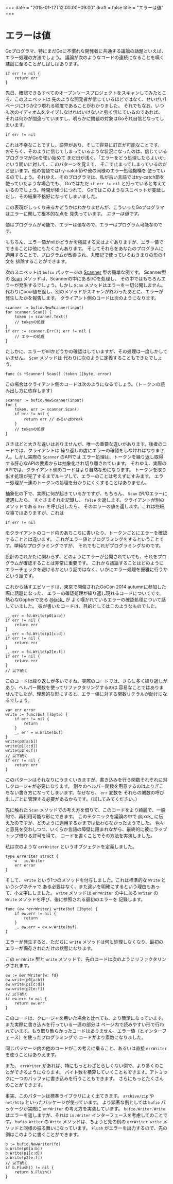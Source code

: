 +++
date = "2015-01-12T12:00:00+09:00"
draft = false
title = "エラーは値"
+++

# エラーは値

Goプログラマ、特にまだGoに不慣れな開発者に共通する議論の話題といえば、エラー処理の方法でしょう。
議論が次のようなコードの連続になることを嘆く結論に至ることがしばしばあります。

```
if err != nil {
    return err
}
```

先日、確認できるすべてのオープンソースプロジェクトをスキャンしてみたところ、このスニペットは
先のような開発者が信じているほどではなく、せいぜい1ページに1つか2つ現れる程度であることがわかりました。
それでもなお、いつも次のイディオムをタイプしなければいけないと強く信じているのであれば、
それは何かが間違っていますし、明らかに問題の対象はGoそれ自信となってしまいます。

```
if err != nil
```

これは不幸なことですし、語弊があり、そして容易に訂正が可能なことです。
おそらく、そのように信じてしまっているような状況になったのは、信じているプログラマがGoを使い始めて
まだ日が浅く、「エラーをどう処理したらよいか」という問いに対して、このパターンを覚えて、
そこで止まってしまっているのだと思います。他の言語ではtry-catch節や他の同様のエラー処理機構を
使っているのでしょう。それゆえ、そのプログラマは、私が古い言語ではtry-catch節を使っていたような場合でも、
Goではただ `if err != nil` と打っていると考えているのでしょう。時間が経つにつれて、
Goではこのようなスニペットが蔓延しだし、その結果不格好になってしまいました。

この表現がしっくり来るかどうかはわかりませんが、こういったGoプログラマはエラーに関して根本的な点を
見失っています。 _エラーは値です。_

値はプログラムが可能で、エラーは値なので、エラーはプログラム可能なのです。

もちろん、エラー値がnilかどうかを検証する文はよくありますが、エラー値でできることは他にもたくさんあります。
そしてそれらをあなたのプログラムに適用することで、プログラムが改善され、丸暗記で使っているおきまりの形のif文を
排除することができます。

次のスニペットは `bufio` パッケージの [Scanner](http://golang.org/pkg/bufio/#Scanner) 型の簡単な例です。
Scanner型の [Scan](http://golang.org/pkg/bufio/#Scanner.Scan) メソッドは、Scannerの中にあるI/Oを処理し、
その中ではもちろんエラーが発生するでしょう。しかし `Scan` メソッドはエラーを一切公開しません。
代わりにbool値を返し、別のメソッドがスキャンが終わったあとに、エラーが発生したかを報告します。
クライアント側のコードは次のようになります。

```
scanner := bufio.NewScanner(input)
for scanner.Scan() {
    token := scanner.Text()
    // tokenの処理
}
if err := scanner.Err(); err != nil {
    // エラーの処理
}
```

たしかに、エラーがnilかどうかの確認はしていますが、その処理は一度しかしていません。 `Scan` メソッドは
代わりに次のように定義することもできたでしょう。

```
func (s *Scanner) Scan() (token []byte, error)
```

この場合はクライアント側のコードは次のようになるでしょう。（トークンの読み出し方に依存します）

```
scanner := bufio.NewScanner(input)
for {
    token, err := scanner.Scan()
    if err != nil {
        return err // あるいはbreak
    }
    // tokenの処理
}
```
さきほどと大きな違いはありませんが、唯一の重要な違いがあります。後者のコードでは、クライアントは
繰り返しの度にエラーの確認をしなければなりません。しかし実際の `Scanner` のAPIでは
エラー処理は、トークンを繰り返し取得する肝心なAPIの要素からは抽象化され切り離されています。
それゆえ、実際のAPIでは、クライアント側のコードはより自然な形になります。
トークンを取り出す処理が完了するまでループして、エラーのことは考えずにすみます。
エラー処理が一連のトークンの処理を分かりにくくすることはありません。

抽象化の下で、実際に何が起きているかですが、もちろん、 `Scan` がI/Oエラーに遭遇したら、
すぐさまそれを記録し、 `false` を返します。クライアントが別のメソッドである `Err` を呼び出したら、
そのエラーの値を返します。これは些細な事ではありますが、これは

```
if err != nil
```

をクライアントのコード内のあちこちに書いたり、トークンごとにエラーを確認することとは違います。
これがエラー値とプログラミングをするということです。単純なプログラミングですが、
それでもこれがプログラミングなのです。

設計のされかたに関わらず、どのようにエラーが公開されていても、それをプログラムが確認することは非常に重要です。
これから議論することはどのようにエラーチェックを避けるかという話ではなく、いかにエラー処理を優雅に行うかという話です。

これから話すエピソードは、東京で開催されたGoCon 2014 autumnに参加した際に話題になった、
エラーの確認処理が繰り返し現れるコードについてです。熱心なGopherである [@jxck_](https://twitter.com/jxck_) が
よく嘆かれているエラーの確認処理について話していました。
彼が書いたコードは、目的としてはこのようなものでした。

```
_, err = fd.Write(p0[a:b])
if err != nil {
    return err
}
_, err = fd.Write(p1[c:d])
if err != nil {
    return err
}
_, err = fd.Write(p2[e:f])
if err != nil {
    return err
}
// 以下続く
```

このコードは繰り返しが多いですね。実際のコードでは、さらに多く繰り返しがあり、ヘルパー関数を使ってリファクタリングするのは
容易なことではありませんでしたが、理想的な形にすると、エラー値に対する関数リテラルが助けになるでしょう。

```
var err error
write := func(buf []byte) {
    if err != nil {
        return
    }
    _, err = w.Write(buf)
}
write(p0[a:b])
write(p1[c:d])
write(p2[e:f])
// 以下続く
if err != nil {
    return err
}
```

このパターンはそれなりにうまくいきますが、書き込みを行う関数それぞれに対しクロージャが必要になります。
別々のヘルパー関数を用意するのはよりぎこちない書き方になってしまいます。なぜなら、 `err` 変数を
それらの関数の呼び出しごとに管理する必要があるからです。（試してみてください。）

先に触れた `Scan` メソッドでの考え方を借りて、このコードをより綺麗で、一般的で、再利用可能な形にできます。
このテクニックを議論の中で @jxck_ に伝えたのですが、どのように適用するかまでは伝わらなかったようでした。
色々と意見を交わしつつ、いくらか言語の障壁に阻まれながら、最終的に彼にラップトップ借りる許可を得て、
コードを書くことでその方法を実演しました。

私は次のような `errWriter` というオブジェクトを定義しました。

```
type errWriter struct {
    w   io.Writer
    err error
}
```

そして、 `write` という1つのメソッドを付与しました。これは標準的な `Write` というシグネチャで
ある必要はなく、また違いを明確にするという理由もあって、小文字にしました。 `write` メソッドは
`errWriter` の中にある `Writer` の `Write` メソッドを呼び、後に参照される最初のエラーを
記録します。

```
func (ew *errWriter) write(buf []byte) {
    if ew.err != nil {
        return
    }
    _, ew.err = ew.w.Write(buf)
}
```

エラーが発生すると、ただちに `write` メソッドは何も処理しなくなり、最初のエラーが保存されただけの状態になります。

この `errWrite` 型と `write` メソッドで、先のコードは次のようにリファクタリングされます。

```
ew := &errWriter{w: fd}
ew.write(p0[a:b])
ew.write(p1[c:d])
ew.write(p2[e:f])
// 以下続く
if ew.err != nil {
    return ew.err
}
```

このコードは、クロージャを用いた場合と比べても、より簡潔になっています。また実際に書き込みを行っている一連の部分は
ページ内で読みやすい形で行われています。もう取り散らかったコードはありません。エラー値（とインターフェース）を使ったプログラミングで
コードがより素敵になりました。

同じパッケージ内の他のコードがこの考えに乗ること、あるいは直接 `errWriter` を使うことはありえます。

また、 `errWriter` があれば、特にもっとわざとらしくない例で、より多くのことができるようになります。
バイト数を積算していくこともできます。アトミックに一つのバッファに書き込みを行うこともできます。
さらにもっとたくさんのことができます。

事実、このパターンは標準ライブラリによく出てきます。 `archive/zip` や `net/http` といったパッケージが使っています。
より顕著な例としては `bufio` パッケージが実際に `errWriter` の考え方を実装しています。
`bufio.Writer.Write` はエラーを返しますが、それは `io.Writer` インターフェースを考慮してのことです。
`bufio.Writer` の `Write` メソッドは、ちょうど先の例の `errWriter.write` メソッドと同様の振る舞いになっています。
`Flush` がエラーを出力するので、先の例はこのように書くことができます。

```
b := bufio.NewWriter(fd)
b.Write(p0[a:b])
b.Write(p1[c:d])
b.Write(p2[e:f])
// 以下続く
if b.Flush() != nil {
    return b.Flush()
}
```
